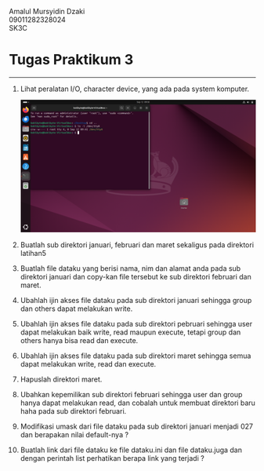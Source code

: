 Amalul Mursyidin Dzaki  
09011282328024  
SK3C

# Tugas Praktikum 3

---

1. Lihat peralatan I/O, character device, yang ada pada system komputer.

   ![No.1](Resources/no1.png)

2. Buatlah sub direktori januari, februari dan maret sekaligus pada direktori latihan5
3. Buatlah file dataku yang berisi nama, nim dan alamat anda pada sub direktori januari dan copy-kan file tersebut ke sub direktori februari dan maret.
4. Ubahlah ijin akses file dataku pada sub direktori januari sehingga group dan others dapat melakukan write.
5. Ubahlah ijin akses file dataku pada sub direktori pebruari sehingga user dapat melakukan baik write, read maupun execute, tetapi group dan others hanya bisa read dan execute.
6. Ubahlah ijin akses file dataku pada sub direktori maret sehingga semua dapat melakukan write, read dan execute.
7. Hapuslah direktori maret.
8. Ubahkan kepemilikan sub direktori februari sehingga user dan group hanya dapat melakukan read, dan cobalah untuk membuat direktori baru haha pada sub direktori februari.
9.  Modifikasi umask dari file dataku pada sub direktori januari menjadi 027 dan berapakan nilai default-nya ?
10. Buatlah link dari file dataku ke file dataku.ini dan file dataku.juga dan dengan perintah list perhatikan berapa link yang terjadi ?